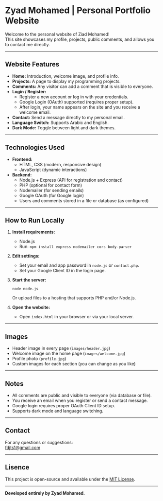 # Zyad Mohamed | Personal Portfolio Website

Welcome to the personal website of Ziad Mohamed!  
This site showcases my profile, projects, public comments, and allows you to contact me directly.

---

## Website Features

- **Home:** Introduction, welcome image, and profile info.
- **Projects:** A page to display my programming projects.
- **Comments:** Any visitor can add a comment that is visible to everyone.
- **Login / Register:**  
  - Register a new account or log in with your credentials.
  - Google Login (OAuth) supported (requires proper setup).
  - After login, your name appears on the site and you receive a welcome email.
- **Contact:** Send a message directly to my personal email.
- **Language Switch:** Supports Arabic and English.
- **Dark Mode:** Toggle between light and dark themes.

---

## Technologies Used

- **Frontend:**  
  - HTML, CSS (modern, responsive design)
  - JavaScript (dynamic interactions)
- **Backend:**  
  - Node.js + Express (API for registration and contact)
  - PHP (optional for contact form)
  - Nodemailer (for sending emails)
  - Google OAuth (for Google login)
  - Users and comments stored in a file or database (as configured)

---

## How to Run Locally

1. **Install requirements:**
   - Node.js
   - Run: `npm install express nodemailer cors body-parser`

2. **Edit settings:**
   - Set your email and app password in `node.js` or `contact.php`.
   - Set your Google Client ID in the login page.

3. **Start the server:**
   ```
   node node.js
   ```
   Or upload files to a hosting that supports PHP and/or Node.js.

4. **Open the website:**
   - Open `index.html` in your browser or via your local server.

---

## Images

- Header image in every page (`images/header.jpg`)
- Welcome image on the home page (`images/welcome.jpg`)
- Profile photo (`profile.jpg`)
- Custom images for each section (you can change as you like)

---

## Notes

- All comments are public and visible to everyone (via database or file).
- You receive an email when you register or send a contact message.
- Google login requires proper OAuth Client ID setup.
- Supports dark mode and language switching.

---

## Contact

For any questions or suggestions:  
[fdjts1@gmail.com](mailto:fdjts1@gmail.com)

---

## Lisence

This project is open-source and available under the [MIT License](https://opensource.org/licenses/MIT).

---

**Developed entirely by Zyad Mohamed.**
